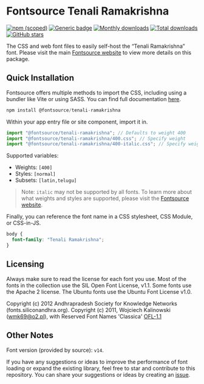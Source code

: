 # Fontsource Tenali Ramakrishna

[![npm (scoped)](https://img.shields.io/npm/v/@fontsource/tenali-ramakrishna?color=brightgreen)](https://www.npmjs.com/package/@fontsource/tenali-ramakrishna) [![Generic badge](https://img.shields.io/badge/fontsource-passing-brightgreen)](https://github.com/fontsource/fontsource) [![Monthly downloads](https://badgen.net/npm/dm/@fontsource/tenali-ramakrishna)](https://github.com/fontsource/fontsource) [![Total downloads](https://badgen.net/npm/dt/@fontsource/tenali-ramakrishna)](https://github.com/fontsource/fontsource) [![GitHub stars](https://img.shields.io/github/stars/fontsource/fontsource.svg?style=social&label=Star)](https://github.com/fontsource/fontsource/stargazers)

The CSS and web font files to easily self-host the “Tenali Ramakrishna” font. Please visit the main [Fontsource website](https://fontsource.org/fonts/tenali-ramakrishna) to view more details on this package.

## Quick Installation

Fontsource offers multiple methods to import the CSS, including using a bundler like Vite or using SASS. You can find full documentation [here](https://fontsource.org/docs/getting-started/introduction).

```javascript
npm install @fontsource/tenali-ramakrishna
```

Within your app entry file or site component, import it in.

```javascript
import "@fontsource/tenali-ramakrishna"; // Defaults to weight 400
import "@fontsource/tenali-ramakrishna/400.css"; // Specify weight
import "@fontsource/tenali-ramakrishna/400-italic.css"; // Specify weight and style
```

Supported variables:
- Weights: `[400]`
- Styles: `[normal]`
- Subsets: `[latin,telugu]`

> Note: `italic` may not be supported by all fonts. To learn more about what weights and styles are supported, please visit the [Fontsource website](https://fontsource.org/fonts/tenali-ramakrishna).

Finally, you can reference the font name in a CSS stylesheet, CSS Module, or CSS-in-JS.

```css
body {
  font-family: "Tenali Ramakrishna";
}
```

## Licensing
Always make sure to read the license for each font you use. Most of the fonts in the collection use the SIL Open Font License, v1.1. Some fonts use the Apache 2 license. The Ubuntu fonts use the Ubuntu Font License v1.0.

Copyright (c) 2012 Andhrapradesh Society for Knowledge Networks (fonts.siliconandhra.org). Copyright (c) 2011, Wojciech Kalinowski (wmk69@o2.pl), with Reserved Font Names 'Classica'
[OFL-1.1](https://openfontlicense.org)

## Other Notes
Font version (provided by source): `v14`.

If you have any suggestions or ideas to improve the performance of font loading or expand the existing library, feel free to star and contribute to this repository. You can share your suggestions or ideas by creating an [issue](https://github.com/fontsource/fontsource/issues).